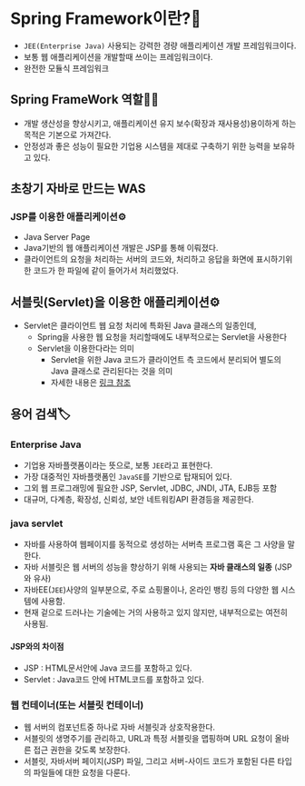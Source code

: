 # Spring Framework이란?🍃
 - `JEE(Enterprise Java)` 사용되는 강력한 경량 애플리케이션 개발 프레임워크이다. 
 - 보통 웹 애플리케이션을 개발할때 쓰이는 프레임워크이다. 
 - 완전한 모듈식 프레임워크
## Spring FrameWork 역할🙋‍♂️
 - 개발 생산성을 향상시키고, 애플리케이션 유지 보수(확장과 재사용성)용이하게 하는 목적은 기본으로 가져간다.
 - 안정성과 좋은 성능이 필요한 기업용 시스템을 제대로 구축하기 위한 능력을 보유하고 있다.

## 초창기 자바로 만드는 WAS
### JSP를 이용한 애플리케이션⚙
 - Java Server Page
 - Java기반의 웹 애플리케이션 개발은 JSP를 통해 이뤄졌다. 
 - 클라이언트의 요청을 처리하는 서버의 코드와, 처리하고 응답을 화면에 표시하기위한 코드가 한 파일에 같이 들어가서 처리했었다.

## 서블릿(Servlet)을 이용한 애플리케이션⚙
-  Servlet은 클라이언트 웹 요청 처리에 특화된 Java 클래스의 일종인데,
    - Spring을 사용한 웹 요청을 처리할때에도 내부적으로는 Servlet을 사용한다
    - Servlet을 이용한다라는 의미
      - Servlet을 위한 Java 코드가 클라이언트 측 코드에서 분리되어 별도의 Java 클래스로 관리된다는 것을 의미
      - 자세한 내용은 [링크 참조](https://github.com/Gloom-shin/TIL/blob/714eb30635aa196429bebe28e65f62727c138261/Spring/WAS%EC%99%80%20WebServer(%EC%9B%B9%EC%9D%98%20%EC%97%AD%EC%82%AC).md)




## 용어 검색🏷
### Enterprise Java 
  - 기업용 자바플랫폼이라는 뜻으로, 보통 `JEE`라고 표현한다. 
  - 가장 대중적인 자바플랫폼인 `JavaSE`를 기반으로 탑재되어 있다.
  - 그외 웹 프로그래밍에 필요한 JSP, Servlet, JDBC, JNDI, JTA, EJB등 포함
  - 대규머, 다계층, 확장성, 신뢰성, 보안 네트워킹API 환경등을 제공한다.

### java servlet
 -  자바를 사용하여 웹페이지를 동적으로 생성하는 서버측 프로그램 혹은 그 사양을 말한다.
 -  자바 서블릿은 웹 서버의 성능을 향상하기 위해 사용되는 **자바 클래스의 일종** (JSP와 유사)
 -  자바EE(`JEE`)사양의 일부분으로, 주로 쇼핑몰이나, 온라인 뱅킹 등의 다양한 웹 시스템에 사용함.
 -  현재 겉으로 드러나는 기술에는 거의 사용하고 있지 않지만, 내부적으로는 여전히 사용됨.

#### JSP와의 차이점
 - JSP : HTML문서안에 Java 코드를 포함하고 있다. 
 - Servlet : Java코드 안에 HTML코드를 포함하고 있다. 

### 웹 컨테이너(또는 서블릿 컨테이너)
  - 웹 서버의 컴포넌트중 하나로 자바 서블릿과 상호작용한다. 
  - 서블릿의 생명주기를 관리하고, URL과 특정 서블릿을 맵핑하며 URL 요청이 올바른 접근 권한을 갖도록 보장한다.
  - 서블릿, 자바서버 페이지(JSP) 파일, 그리고 서버-사이드 코드가 포함된 다른 타입의 파일들에 대한 요청을 다룬다.
